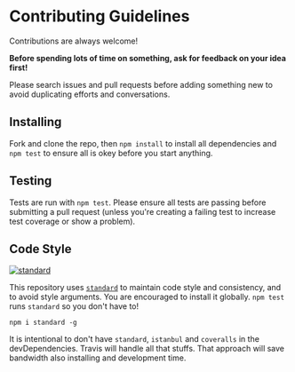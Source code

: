 # Contributing Guidelines

Contributions are always welcome!

**Before spending lots of time on something, ask for feedback on your idea first!**

Please search issues and pull requests before adding something new to avoid duplicating efforts and conversations.


## Installing

Fork and clone the repo, then `npm install` to install all dependencies and `npm test` to ensure all is okey before you start anything.


## Testing

Tests are run with `npm test`. Please ensure all tests are passing before submitting a pull request (unless you're creating a failing test to increase test coverage or show a problem).

## Code Style

[![standard][standard-image]][standard-url]

This repository uses [`standard`][standard-url] to maintain code style and consistency, and to avoid style arguments. You are encouraged to install it globally. `npm test` runs `standard` so you don't have to!

```
npm i standard -g
```

It is intentional to don't have `standard`, `istanbul` and `coveralls` in the devDependencies. Travis will handle all that stuffs. That approach will save bandwidth also installing and development time.

[standard-image]: https://cdn.rawgit.com/feross/standard/master/badge.svg
[standard-url]: https://github.com/feross/standard
